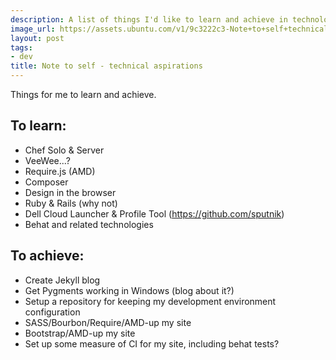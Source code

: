 ```yaml
---
description: A list of things I'd like to learn and achieve in technology.
image_url: https://assets.ubuntu.com/v1/9c3222c3-Note+to+self+technical+aspirations.jpeg?h=160
layout: post
tags:
- dev
title: Note to self - technical aspirations
---
```


Things for me to learn and achieve.

## To learn:

 - Chef Solo & Server
 - VeeWee...?
 - Require.js (AMD)
 - Composer
 - Design in the browser
 - Ruby & Rails (why not)
 - Dell Cloud Launcher & Profile Tool (https://github.com/sputnik)
 - Behat and related technologies

## To achieve:

 - Create Jekyll blog
 - Get Pygments working in Windows (blog about it?)
 - Setup a repository for keeping my development environment configuration
 - SASS/Bourbon/Require/AMD-up my site
 - Bootstrap/AMD-up my site
 - Set up some measure of CI for my site, including behat tests?
